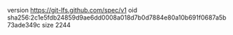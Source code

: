 version https://git-lfs.github.com/spec/v1
oid sha256:2c1e5fdb24859d9ae6dd0008a018d7b0d7884e80a10b691f0687a5b73ade349c
size 2244
